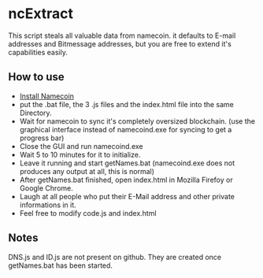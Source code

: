 ncExtract
=========
This script steals all valuable data from namecoin.
it defaults to E-mail addresses and Bitmessage addresses,
but you are free to extend it's capabilities easily.

## How to use
* [Install Namecoin](http://dot-bit.org/InstallAndConfigureNamecoin)
* put the .bat file, the 3 .js files and the index.html file into the same Directory.
* Wait for namecoin to sync it's completely oversized blockchain. (use the graphical interface instead of namecoind.exe for syncing to get a progress bar)
* Close the GUI and run namecoind.exe
* Wait 5 to 10 minutes for it to initialize.
* Leave it running and start getNames.bat (namecoind.exe does not produces any output at all, this is normal)
* After getNames.bat finished, open index.html in Mozilla Firefoy or Google Chrome.
* Laugh at all people who put their E-Mail address and other private informations in it.
* Feel free to modify code.js and index.html

## Notes
DNS.js and ID.js are not present on github. They are created once getNames.bat has been started.
